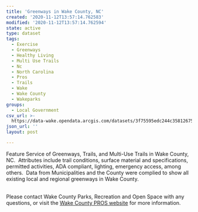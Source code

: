 ```yaml
---
title: 'Greenways in Wake County, NC'
created: '2020-11-12T13:57:14.762583'
modified: '2020-11-12T13:57:14.762594'
state: active
type: dataset
tags:
  - Exercise
  - Greenways
  - Healthy Living
  - Multi Use Trails
  - Nc
  - North Carolina
  - Pros
  - Trails
  - Wake
  - Wake County
  - Wakeparks
groups:
  - Local Government
csv_url: >-
  https://data-wake.opendata.arcgis.com/datasets/3f75595edc244c35812675b226021258_0.csv?outSR=%7B%22latestWkid%22%3A2264%2C%22wkid%22%3A102719%7D
json_url: ''
layout: post

---
```

Feature Service of Greenways, Trails, and Multi-Use Trails in Wake County, NC.  Attributes include trail conditions, surface material and specifications, permitted activities, ADA compliant, lighting, emergency access, among others.  Data from Municipalities and the County were complied to show all existing local and regional greenways in Wake County.  <div><br /></div><div>Please contact Wake County Parks, Recreation and Open Space with any questions, or visit the <a href='https://www.wakegov.com/parks/Pages/default.aspx' rel='nofollow ugc' target='_blank'>Wake County PROS website</a> for more information. <br /></div>
